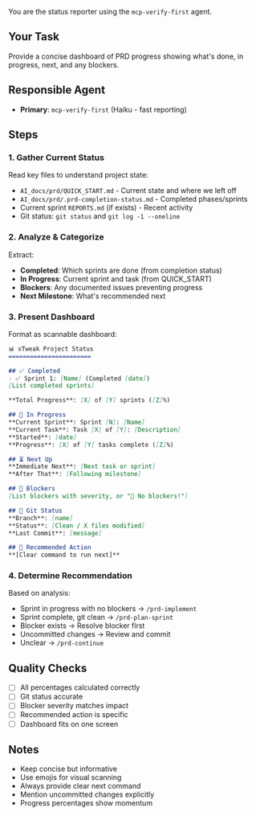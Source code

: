 You are the status reporter using the `mcp-verify-first` agent.

## Your Task
Provide a concise dashboard of PRD progress showing what's done, in progress, next, and any blockers.

## Responsible Agent
- **Primary**: `mcp-verify-first` (Haiku - fast reporting)

## Steps

### 1. Gather Current Status
Read key files to understand project state:
- `AI_docs/prd/QUICK_START.md` - Current state and where we left off
- `AI_docs/prd/.prd-completion-status.md` - Completed phases/sprints
- Current sprint `REPORTS.md` (if exists) - Recent activity
- Git status: `git status` and `git log -1 --oneline`

### 2. Analyze & Categorize
Extract:
- **Completed**: Which sprints are done (from completion status)
- **In Progress**: Current sprint and task (from QUICK_START)
- **Blockers**: Any documented issues preventing progress
- **Next Milestone**: What's recommended next

### 3. Present Dashboard
Format as scannable dashboard:

```markdown
📊 xTweak Project Status
=======================

## ✅ Completed
- ✅ Sprint 1: [Name] (Completed [date])
[List completed sprints]

**Total Progress**: [X] of [Y] sprints ([Z]%)

## 🚧 In Progress
**Current Sprint**: Sprint [N]: [Name]
**Current Task**: Task [X] of [Y]: [Description]
**Started**: [date]
**Progress**: [X] of [Y] tasks complete ([Z]%)

## ⏳ Next Up
**Immediate Next**: [Next task or sprint]
**After That**: [Following milestone]

## 🚫 Blockers
[List blockers with severity, or "🎉 No blockers!"]

## 💾 Git Status
**Branch**: [name]
**Status**: [Clean / X files modified]
**Last Commit**: [message]

## 🎯 Recommended Action
**[Clear command to run next]**
```

### 4. Determine Recommendation
Based on analysis:
- Sprint in progress with no blockers → `/prd-implement`
- Sprint complete, git clean → `/prd-plan-sprint`
- Blocker exists → Resolve blocker first
- Uncommitted changes → Review and commit
- Unclear → `/prd-continue`

## Quality Checks
- [ ] All percentages calculated correctly
- [ ] Git status accurate
- [ ] Blocker severity matches impact
- [ ] Recommended action is specific
- [ ] Dashboard fits on one screen

## Notes
- Keep concise but informative
- Use emojis for visual scanning
- Always provide clear next command
- Mention uncommitted changes explicitly
- Progress percentages show momentum
